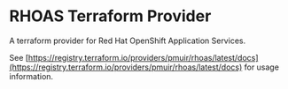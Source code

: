 # RHOAS Terraform Provider

A terraform provider for Red Hat OpenShift Application Services.

See [https://registry.terraform.io/providers/pmuir/rhoas/latest/docs](https://registry.terraform.io/providers/pmuir/rhoas/latest/docs) for usage information.

